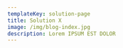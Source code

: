 ```yaml
---
templateKey: solution-page
title: Solution X
image: /img/blog-index.jpg
description: Lorem IPSUM EST DOLOR
---
```


